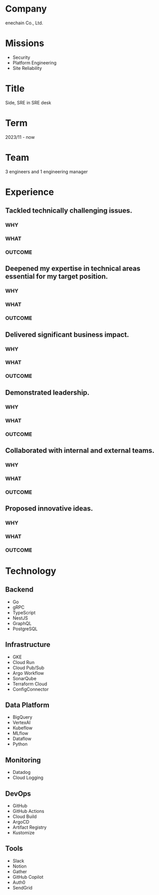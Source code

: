 # Company

enechain Co., Ltd.

# Missions

- Security
- Platform Engineering
- Site Reliability

# Title

Side, SRE in SRE desk

# Term

2023/11 - now

# Team

3 engineers and 1 engineering manager

# Experience
## Tackled technically challenging issues.
### WHY
### WHAT
### OUTCOME

## Deepened my expertise in technical areas essential for my target position.
### WHY
### WHAT
### OUTCOME
## Delivered significant business impact.
### WHY
### WHAT
### OUTCOME
## Demonstrated leadership.
### WHY
### WHAT
### OUTCOME
## Collaborated with internal and external teams.
### WHY
### WHAT
### OUTCOME
## Proposed innovative ideas.
### WHY
### WHAT
### OUTCOME

# Technology

## Backend

- Go
- gRPC
- TypeScript
- NestJS
- GraphQL
- PostgreSQL

## Infrastructure

- GKE
- Cloud Run
- Cloud Pub/Sub
- Argo Workflow
- SonarQube
- Terraform Cloud
- ConfigConnector

## Data Platform

- BigQuery
- VertexAI
- Kubeflow
- MLflow
- Dataflow
- Python

## Monitoring

- Datadog
- Cloud Logging

## DevOps

- GitHub
- GitHub Actions
- Cloud Build
- ArgoCD
- Artifact Registry
- Kustomize

## Tools

- Slack
- Notion
- Gather
- GitHub Copilot
- Auth0
- SendGrid